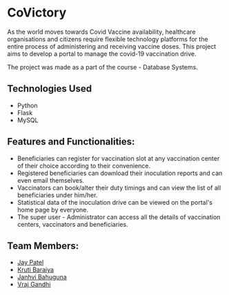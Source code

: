 # CoVictory
As the world moves towards Covid Vaccine availability, healthcare organisations and citizens require flexible technology platforms for the entire process of administering and receiving vaccine doses. This project aims to develop a portal to manage the covid-19 vaccination drive.

The project was made as a part of the course - Database Systems.

## Technologies Used
* Python
* Flask
* MySQL

## Features and Functionalities:
* Beneficiaries can register for vaccination slot at any vaccination center of their choice according to their convenience.
* Registered beneficiaries can download their inoculation reports and can even email themselves.
* Vaccinators can book/alter their duty timings and can view the list of all beneficiaries under him/her.
* Statistical data of the inoculation drive can be viewed on the portal's home page by everyone.
* The super user - Administrator can access all the details of vaccination centers, vaccinators and beneficiaries. 
 
## Team Members:
* [Jay Patel](https://github.com/pjay20301)
* [Kruti Baraiya](https://github.com/krutibaraiya)
* [Janhvi Bahuguna](https://github.com/JanhviBahuguna)
* [Vraj Gandhi](https://github.com/Victor-Titan)
